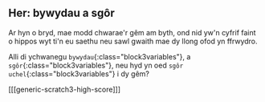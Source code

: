 ## Her: bywydau a sgôr

Ar hyn o bryd, mae modd chwarae'r gêm am byth, ond nid yw'n cyfrif faint o hippos wyt ti'n eu saethu neu sawl gwaith mae dy llong ofod yn ffrwydro.

Alli di ychwanegu `bywydau`{:class="block3variables"}, a `sgôr`{:class="block3variables"}, neu hyd yn oed `sgôr uchel`{:class="block3variables"} i dy gêm?

[[[generic-scratch3-high-score]]]